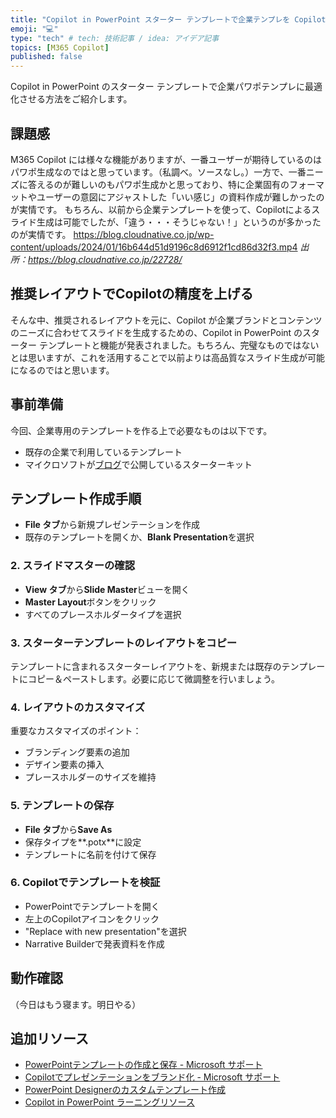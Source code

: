 ```yaml
---
title: "Copilot in PowerPoint スターター テンプレートで企業テンプレを Copilot に最適化させる"
emoji: "💻" 
type: "tech" # tech: 技術記事 / idea: アイデア記事
topics: [M365 Copilot] 
published: false
---
```

Copilot in PowerPoint のスターター テンプレートで企業パワポテンプレに最適化させる方法をご紹介します。

## 課題感
M365 Copilot には様々な機能がありますが、一番ユーザーが期待しているのはパワポ生成なのではと思っています。（私調べ。ソースなし。）一方で、一番ニーズに答えるのが難しいのもパワポ生成かと思っており、特に企業固有のフォーマットやユーザーの意図にアジャストした「いい感じ」の資料作成が難しかったのが実情です。
もちろん、以前から企業テンプレートを使って、Copilotによるスライド生成は可能でしたが、「違う・・・そうじゃない！」というのが多かったのが実情です。
https://blog.cloudnative.co.jp/wp-content/uploads/2024/01/16b644d51d9196c8d6912f1cd86d32f3.mp4
*出所：https://blog.cloudnative.co.jp/22728/*

## 推奨レイアウトでCopilotの精度を上げる
そんな中、推奨されるレイアウトを元に、Copilot が企業ブランドとコンテンツのニーズに合わせてスライドを生成するための、Copilot in PowerPoint のスターター テンプレートと機能が発表されました。もちろん、完璧なものではないとは思いますが、これを活用することで以前よりは高品質なスライド生成が可能になるのではと思います。

## 事前準備
今回、企業専用のテンプレートを作る上で必要なものは以下です。
- 既存の企業で利用しているテンプレート
- マイクロソフトが[ブログ](https://techcommunity.microsoft.com/blog/microsoft365insiderblog/keep-your-presentations-on-brand-with-copilot-in-powerpoint/4295913)で公開しているスターターキット

## テンプレート作成手順
- **File タブ**から新規プレゼンテーションを作成
- 既存のテンプレートを開くか、**Blank Presentation**を選択

### 2. スライドマスターの確認
- **View タブ**から**Slide Master**ビューを開く
- **Master Layout**ボタンをクリック
- すべてのプレースホルダータイプを選択

### 3. スターターテンプレートのレイアウトをコピー
テンプレートに含まれるスターターレイアウトを、新規または既存のテンプレートにコピー＆ペーストします。必要に応じて微調整を行いましょう。

### 4. レイアウトのカスタマイズ
重要なカスタマイズのポイント：
- ブランディング要素の追加
- デザイン要素の挿入
- プレースホルダーのサイズを維持

### 5. テンプレートの保存
- **File タブ**から**Save As**
- 保存タイプを**.potx**に設定
- テンプレートに名前を付けて保存

### 6. Copilotでテンプレートを検証
- PowerPointでテンプレートを開く
- 左上のCopilotアイコンをクリック
- "Replace with new presentation"を選択
- Narrative Builderで発表資料を作成

## 動作確認
（今日はもう寝ます。明日やる）

## 追加リソース
- [PowerPointテンプレートの作成と保存 - Microsoft サポート](https://support.microsoft.com)
- [Copilotでプレゼンテーションをブランド化 - Microsoft サポート](https://support.microsoft.com)
- [PowerPoint Designerのカスタムテンプレート作成](https://support.microsoft.com)
- [Copilot in PowerPoint ラーニングリソース](https://support.microsoft.com)
